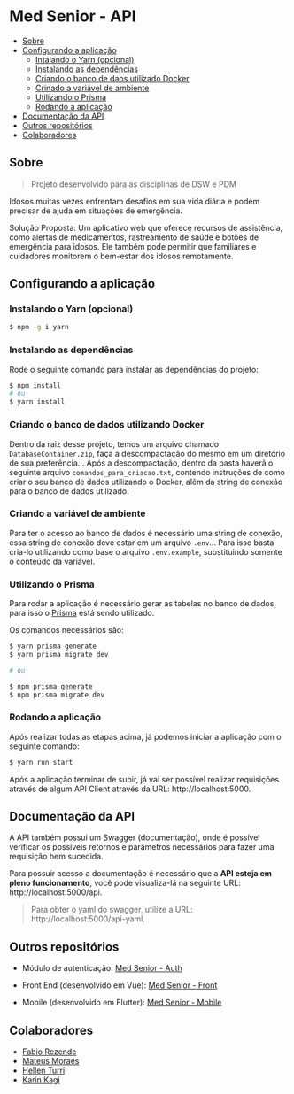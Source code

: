 
# Med Senior - API

* [Sobre](#sobre)
* [Configurando a aplicação](#configurando-a-aplicação)
    * [Intalando o Yarn (opcional)](#instalando-o-yarn-opcional)
    * [Instalando as dependências](#instalando-as-dependências)
    * [Criando o banco de daos utilizado Docker](#criando-o-banco-de-dados-utilizando-docker)
    * [Crinado a variável de ambiente](#criando-a-variável-de-ambiente)
    * [Utilizando o Prisma](#utilizando-o-prisma)
    * [Rodando a aplicação](#rodando-a-aplicação)
* [Documentação da API](#documentação-da-api)
* [Outros repositórios](#outros-repositórios)
* [Colaboradores](#colaboradores)

## Sobre

> Projeto desenvolvido para as disciplinas de DSW e PDM

Idosos muitas vezes enfrentam desafios em sua vida diária e podem precisar de ajuda em situações de emergência.

Solução Proposta: Um aplicativo web que oferece recursos de assistência, como alertas de medicamentos, rastreamento de saúde e botões de emergência para idosos. Ele também pode permitir que familiares e cuidadores monitorem o bem-estar dos idosos remotamente.


## Configurando a aplicação
### Instalando o Yarn (opcional)

```bash
$ npm -g i yarn
```

### Instalando as dependências

Rode o seguinte comando para instalar as dependências do projeto:

```bash
$ npm install
# ou
$ yarn install
```

### Criando o banco de dados utilizando Docker

Dentro da raiz desse projeto, temos um arquivo chamado ```DatabaseContainer.zip```, faça a descompactação do mesmo em um diretório de sua preferência... Após a descompactação, dentro da pasta haverã o seguinte arquivo ```comandos_para_criacao.txt```, contendo instruções de como criar o seu banco  de dados utilizando o Docker, alẽm da string de conexão para o banco de dados utilizado.

### Criando a variável de ambiente

Para ter o acesso ao banco de dados é necessário uma string de conexão, essa string de conexão deve estar em um arquivo ```.env```... Para isso basta cria-lo utilizando como base o arquivo ```.env.example```, substituindo somente o conteúdo da variável.

### Utilizando o Prisma

Para rodar a aplicação é necessário gerar as tabelas no banco de dados, para isso o [Prisma](https://www.prisma.io/) está sendo utilizado.

Os comandos necessários são:
```bash
$ yarn prisma generate
$ yarn prisma migrate dev

# ou

$ npm prisma generate
$ npm prisma migrate dev
```

### Rodando a aplicação

Após realizar todas as etapas acima, já podemos iniciar a aplicação com o seguinte comando:

```bash
$ yarn run start
```

Após a aplicação terminar de subir, já vai ser possível realizar requisições através de algum API Client através da URL: http://localhost:5000.

## Documentação da API

A API também possui um Swagger (documentação), onde é possível verificar os possíveis retornos e  parâmetros necessários para fazer uma requisição bem sucedida.

Para possuir acesso a documentação é necessário que a **API esteja em pleno funcionamento**, você pode visualiza-lá na seguinte URL: http://localhost:5000/api.

> Para obter o yaml do swagger, utilize a URL: http://localhost:5000/api-yaml.

## Outros repositórios

- Módulo de autenticação: [Med Senior - Auth](https://github.com/gcostacoelho/med-senior-auth)

- Front End (desenvolvido em Vue): [Med Senior - Front](https://github.com/Rezende-Fabio/med-senior-front)

- Mobile (desenvolvido em Flutter): [Med Senior - Mobile](https://github.com/Rezende-Fabio/med-senior-mobile)

## Colaboradores

- [Fabio Rezende](https://github.com/Rezende-Fabio)
- [Mateus Moraes](https://github.com/Mateus11Toledo)
- [Hellen Turri](https://github.com/hellenTurri)
- [Karin Kagi](https://github.com/karinkagi)
